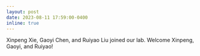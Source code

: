 ```yaml
---
layout: post
date: 2023-08-11 17:59:00-0400
inline: true
---
```


Xinpeng Xie, Gaoyi Chen, and Ruiyao Liu joined our lab. Welcome Xinpeng, Gaoyi, and Ruiyao!
